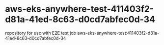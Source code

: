 # aws-eks-anywhere-test-411403f2-d81a-41ed-8c63-d0cd7abfec0d-34
repository for use with E2E test job aws-eks-anywhere-test:411403f2-d81a-41ed-8c63-d0cd7abfec0d-34
